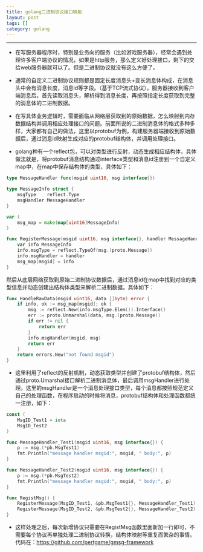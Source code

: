```yaml
---
title: golang二进制协议接口映射
layout: post
tags: []
category: golang
---
```

  

------------

*   在写服务器程序时，特别是业务向的服务（比如游戏服务器），经常会遇到处理许多客户端协议的情况，如果是http服务，那么定义好处理接口，剩下的交给web服务器就可以了。但是二进制协议就没有这么方便了。

*    通常的自定义二进制协议规则都是固定长度消息头+变长消息体构成，在消息头中会有消息长度，消息id等字段。（基于TCP流式协议），服务器接收到客户端消息后，首先读取消息头，解析得到消息长度，再按照指定长度获取到完整的消息体的二进制数据。
  
*  在写具体业务逻辑时，需要面临从网络层获取到的原始数据，怎么映射到内存数据结构并调用相应处理接口的问题。前面所说的二进制消息体的格式多种多样，大家都有自己的做法，这里以protobuf为例，构建服务器端接收到原始数据后，通过消息id映射生成对应的protobuf结构体，并调用处理接口。
  
*  golang种有一个reflect包，可以对类型进行反射，动态生成相应结构体，具体做法就是，将protobuf消息结构通过interface类型和消息id注册到一个自定义map中，在map中保存结构体的类型，具体如下：

```go
type MessageHandler func(msgid uint16, msg interface{})

type MessageInfo struct {
	msgType    reflect.Type
	msgHandler MessageHandler
}

var (
	msg_map = make(map[uint16]MessageInfo)
)

func RegisterMessage(msgid uint16, msg interface{}, handler MessageHandler) {
	var info MessageInfo
	info.msgType = reflect.TypeOf(msg.(proto.Message))
	info.msgHandler = handler
	msg_map[msgid] = info
}
```
  然后从底层网络获取到原始二进制协议数据后，通过消息id在map中找到对应的类型信息并动态创建出结构体类型来解析二进制数据，具体如下：
```go
func HandleRawData(msgid uint16, data []byte) error {
	if info, ok := msg_map[msgid]; ok {
		msg := reflect.New(info.msgType.Elem()).Interface()
		err := proto.Unmarshal(data, msg.(proto.Message))
		if err != nil {
			return err
		}
		info.msgHandler(msgid, msg)
		return err
	}
	return errors.New("not found msgid")
}
```
*  这里利用了reflect的反射机制，动态获取类型并创建了protobuf结构体，然后通过proto.Umarshal接口解析二进制消息体，最后调用msgHandler进行处理。这里的msgHandler是一个消息处理接口类型，每个消息都按照规范定义自己的处理函数，在程序启动的时候将消息，protobuf结构体和处理函数都统一注册，如下：

```go
const (
	MsgID_Test1 = iota
	MsgID_Test2
)

func MessageHandler_Test1(msgid uint16, msg interface{}) {
	p := msg.(*pb.MsgTest1)
	fmt.Println("message handler msgid:", msgid, " body:", p)
}

func MessageHandler_Test2(msgid uint16, msg interface{}) {
	p := msg.(*pb.MsgTest2)
	fmt.Println("message handler msgid:", msgid, " body:", p)
}

func RegistMsg() {
	RegisterMessage(MsgID_Test1, &pb.MsgTest1{}, MessageHandler_Test1)
	RegisterMessage(MsgID_Test2, &pb.MsgTest2{}, MessageHandler_Test2)
}

```

*   这样处理之后，每次新增协议只需要在RegistMsg函数里面新加一行即可，不需要每个协议再单独处理二进制协议转换，结构体映射等重复而繁杂的事情。
代码在：https://github.com/pertgame/gmsg-framework